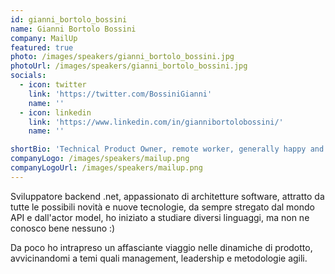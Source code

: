 ```yaml
---
id: gianni_bortolo_bossini
name: Gianni Bortolo Bossini
company: MailUp
featured: true
photo: /images/speakers/gianni_bortolo_bossini.jpg
photoUrl: /images/speakers/gianni_bortolo_bossini.jpg
socials:
  - icon: twitter
    link: 'https://twitter.com/BossiniGianni'
    name: ''
  - icon: linkedin
    link: 'https://www.linkedin.com/in/giannibortolobossini/'
    name: ''

shortBio: 'Technical Product Owner, remote worker, generally happy and collaborative ;)'
companyLogo: /images/speakers/mailup.png
companyLogoUrl: /images/speakers/mailup.png
---
```


Sviluppatore backend .net, appassionato di architetture software, attratto da tutte le possibili novità e nuove tecnologie, da sempre stregato dal mondo API e dall'actor model, ho iniziato a studiare diversi linguaggi, ma non ne conosco bene nessuno :) 

Da poco ho intrapreso un affasciante viaggio nelle dinamiche di prodotto, avvicinandomi a temi quali management, leadership e metodologie agili.
